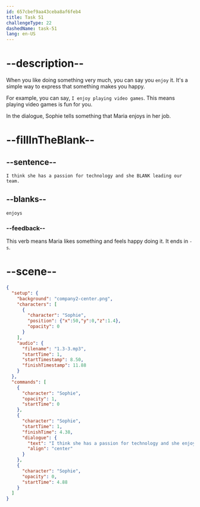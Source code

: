 ```yaml
---
id: 657cbef9aa43ceba8af6feb4
title: Task 51
challengeType: 22
dashedName: task-51
lang: en-US
---
```


<!-- (audio) Sophie: I think she has a passion for technology and enjoys leading our team. -->

# --description--

When you like doing something very much, you can say you `enjoy` it. It's a simple way to express that something makes you happy.

For example, you can say, `I enjoy playing video games`. This means playing video games is fun for you.

In the dialogue, Sophie tells something that Maria enjoys in her job.

# --fillInTheBlank--

## --sentence--

`I think she has a passion for technology and she BLANK leading our team.`

## --blanks--

`enjoys`

### --feedback--

This verb means Maria likes something and feels happy doing it. It ends in `-s`.

# --scene--

```json
{
  "setup": {
    "background": "company2-center.png",
    "characters": [
      {
        "character": "Sophie",
        "position": {"x":50,"y":0,"z":1.4},
        "opacity": 0
      }
    ],
    "audio": {
      "filename": "1.3-3.mp3",
      "startTime": 1,
      "startTimestamp": 8.50,
      "finishTimestamp": 11.88
    }
  },
  "commands": [
    {
      "character": "Sophie",
      "opacity": 1,
      "startTime": 0
    },
    {
      "character": "Sophie",
      "startTime": 1,
      "finishTime": 4.38,
      "dialogue": {
        "text": "I think she has a passion for technology and she enjoys leading our team.",
        "align": "center"
      }
    },
    {
      "character": "Sophie",
      "opacity": 0,
      "startTime": 4.88
    }
  ]
}
```
